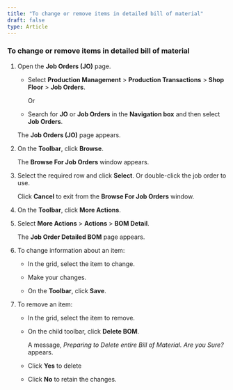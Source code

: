 ```yaml
---
title: "To change or remove items in detailed bill of material"
draft: false
type: Article
---
```

### To change or remove items in detailed bill of material

1. Open the **Job Orders (JO)** page.

    -  Select **Production Management** > **Production Transactions** > **Shop Floor** > **Job Orders**.

        Or

    -    Search for **JO** or **Job Orders** in the **Navigation box** and then select **Job Orders**.

    The **Job Orders (JO)** page appears.

2. On the **Toolbar**, click **Browse**.

    The **Browse For Job Orders** window appears.

3. Select the required row and click **Select**. Or double-click the job order to use.

    Click **Cancel** to exit from the **Browse For Job Orders** window.

4. On the **Toolbar**, click **More Actions**.

5. Select **More Actions** > **Actions** > **BOM Detail**.

    The **Job Order Detailed BOM** page appears.

6. To change information about an item:

    - In the grid, select the item to change.

    - Make your changes.

    - On the **Toolbar**, click **Save**.

7. To remove an item:

    - In the grid, select the item to remove.

    - On the child toolbar, click **Delete BOM**.

        A message, *Preparing to Delete entire Bill of Material. Are you Sure?* appears.

   - Click **Yes** to delete
    - Click **No** to retain the changes.

​